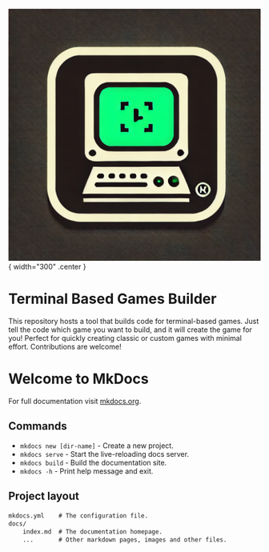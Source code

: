 ![logo do projeto](assets/logo.png){ width="300" .center }
# Terminal Based Games Builder

This repository hosts a tool that builds code for terminal-based games. Just tell the code which game you want to build, and it will create the game for you! Perfect for quickly creating classic or custom games with minimal effort. Contributions are welcome!

# Welcome to MkDocs

For full documentation visit [mkdocs.org](https://www.mkdocs.org).

## Commands

* `mkdocs new [dir-name]` - Create a new project.
* `mkdocs serve` - Start the live-reloading docs server.
* `mkdocs build` - Build the documentation site.
* `mkdocs -h` - Print help message and exit.

## Project layout

    mkdocs.yml    # The configuration file.
    docs/
        index.md  # The documentation homepage.
        ...       # Other markdown pages, images and other files.
